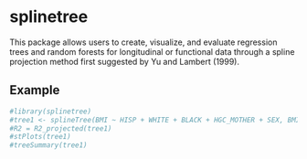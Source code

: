 <!-- README.md is generated from README.Rmd. Please edit that file -->
splinetree
==========

This package allows users to create, visualize, and evaluate regression trees and random forests for longitudinal or functional data through a spline projection method first suggested by Yu and Lambert (1999). 

Example
-------

``` r
#library(splinetree)
#tree1 <- splineTree(BMI ~ HISP + WHITE + BLACK + HGC_MOTHER + SEX, BMI ~ AGE, "ID", nlsySample, degree = 1, intercept = FALSE, cp = 0.005)
#R2 = R2_projected(tree1)
#stPlots(tree1)
#treeSummary(tree1)
```
